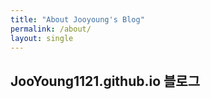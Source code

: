 ```yaml
---  
title: "About Jooyoung's Blog"
permalink: /about/
layout: single
---
```

## JooYoung1121.github.io 블로그
